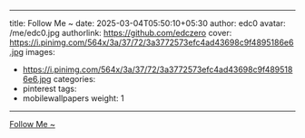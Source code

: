 
---
title: Follow Me ~
date: 2025-03-04T05:50:10+05:30
author: edc0
avatar: /me/edc0.jpg
authorlink: https://github.com/edczero
cover: https://i.pinimg.com/564x/3a/37/72/3a3772573efc4ad43698c9f4895186e6.jpg
images:
   - https://i.pinimg.com/564x/3a/37/72/3a3772573efc4ad43698c9f4895186e6.jpg
categories:
  - pinterest
tags:
  - mobilewallpapers
weight: 1
---

<!--more-->

[Follow Me ~](https://in.pinterest.com/pin/91901648640204581/)

	